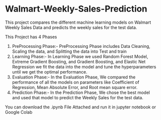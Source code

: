 # Walmart-Weekly-Sales-Prediction

This project compares the different machine learning models on Walmart Weekly Sales Data and predicts the weekly sales for the test data.

This Project has 4 Phases

1) PreProcessing Phase:- PreProcessing Phase includes Data Cleaning, Scaling the data, and Splitting the data into Test and train
2) Learning Phase:- In Learning Phase we used Random Forest Model, Extreme Gradient Boosting, and Gradient Boosting, and Elastic Net Regression we fit the data into the model and tune the hyperparameters until we get the optimal performance.
3) Evaluation Phase:- In the Evaluation Phase, We compared the performance of all the models on parameters like Coefficient of Regression, Mean Absolute Error, and Root mean square error. 
4) Prediction Phase:- In the Prediction Phase, We chose the best model and used that model to predict the Weekly Sales for the test data.

You can download the .ipynb File Attached and run it in jupyter notebook or Google Colab

